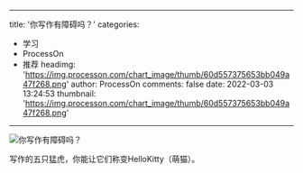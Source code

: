
---
title: '你写作有障碍吗？'
categories: 
 - 学习
 - ProcessOn
 - 推荐
headimg: 'https://img.processon.com/chart_image/thumb/60d557375653bb049a47f268.png'
author: ProcessOn
comments: false
date: 2022-03-03 13:24:53
thumbnail: 'https://img.processon.com/chart_image/thumb/60d557375653bb049a47f268.png'
---

<div>   
<img class="thumb" alt="你写作有障碍吗？" src="https://img.processon.com/chart_image/thumb/60d557375653bb049a47f268.png" referrerpolicy="no-referrer">
<p>写作的五只猛虎，你能让它们称变HelloKitty（萌猫）。</p>  
</div>
            
